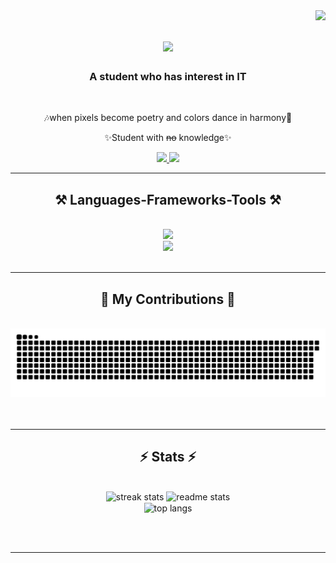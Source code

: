 <img align="right" src="https://visitor-badge.laobi.icu/badge?page_id=tamaa111.tamaa111" />

<h1 align="center">
    <img src="https://readme-typing-svg.herokuapp.com/?font=Righteous&size=35&center=true&vCenter=true&fill=rgb(255,0,0)&width=500&height=70&duration=4000&lines=안녕하세요+👋;+Call+Me+Vendy!;" />
</h1>
<h3 align="center">A student who has interest in IT</h3>

<br/>

<div align="center">
 
 🎶when pixels become poetry and colors dance in harmony🕺

✨Student with <del>no</del> knowledge✨

 </div>
 
<div align="center"> 
  <a href="mailto:vendypaulus@gmail.com">
    <img src="https://img.shields.io/badge/Gmail-333333?style=for-the-badge&logo=gmail&logoColor=red" />
  </a>
  <a href="https://linkedin.com/in/vendypauluspratama" target="_blank">
    <img src="https://img.shields.io/badge/LinkedIn-0077B5?style=for-the-badge&logo=linkedin&logoColor=white" target="_blank" />
  </a>
</div>

 <hr/>
 
<h2 align="center">⚒️ Languages-Frameworks-Tools ⚒️</h2>
<br/>
<div align="center">
    <img src="https://skillicons.dev/icons?i=bootstrap,html,css,laravel,vscode,github,figma,git" /><br>
    <img src="https://skillicons.dev/icons?i=javascript,c,java,mysql,dart,flutter" /><br>
</div>

<br/>
<hr/>

<div align="center">
  <h2>🐍 My Contributions 🐍</h2>
  <br>
  <img alt="snake eating my contributions" src="https://raw.githubusercontent.com/tamaa111/tamaa111/output/github-contribution-grid-snake.svg" />
  <br/><br/><br/>
</div>

<hr/>

<h2 align="center">⚡ Stats ⚡</h2>
<br>
<div align=center>
  <img width=390 src="https://github-readme-streak-stats-salesp07.vercel.app/?user=tamaa111&count_private=true&theme=react&border_radius=10" alt="streak stats"/>
  <img width=390 src="https://github-readme-stats-salesp07.vercel.app/api?username=tamaa111&count_private=true&show_icons=true&theme=react&rank_icon=github&border_radius=10" alt="readme stats" />
  <br/>
  <img width=325 align="center" src="https://github-readme-stats-salesp07.vercel.app/api/top-langs/?username=tamaa111&hide=HTML&langs_count=8&layout=compact&theme=react&border_radius=10&size_weight=0.5&count_weight=0.5&exclude_repo=github-readme-stats" alt="top langs" />
</div>

<br/><br/>

<hr/>

<br/>

